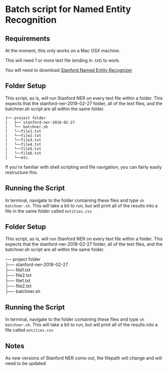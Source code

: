 # Batch script for Named Entity Recognition

## Requirements
At the moment, this only works on a Mac OSX machine.

This will need 1 or more text file (ending in .txt) to work.

You will need to download [Stanford Named Entity Recognizer](https://nlp.stanford.edu/software/CRF-NER.shtml#Download)

## Folder Setup
This script, as is, will run Stanford NER on every text file within a folder. This expects that the stanford-ner-2018-02-27 folder, all of the text files, and the batchner.sh script are all within the same folder.

```
├── project folder
|   ├── stanford-ner-2018-02-27
|   └── batchner.sh
|   └──file1.txt
|   └──file2.txt
|   └──file3.txt
|   └──file4.txt
|   └──file5.txt
|   └──file6.txt
|   └──etc.
```
If you're familiar with shell scripting and file navigation, you can fairly easily restructure this.

## Running the Script
In terminal, navigate to the folder containing these files and type `sh batchner.sh`. This will take a bit to run, but will print all of the results into a file in the same folder called `entities.csv`

## Folder Setup
This script, as is, will run Stanford NER on every text file within a folder. This expects that the stanford-ner-2018-02-27 folder, all of the text files, and the batchner.sh script are all within the same folder.

── project folder  
├── stanford-ner-2018-02-27  
├── file1.txt  
├── file2.txt  
├── file1.txt  
├── file2.txt  
├── batchner.sh

## Running the Script
In terminal, navigate to the folder containing these files and type `sh batchner.sh`. This will take a bit to run, but will print all of the results into a file called `entities.csv`


## Notes
As new versions of Stanford NER come out, the filepath will change and will need to be updated
